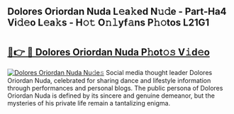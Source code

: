 ## Dolores Oriordan Nuda L𝚎a𝚔ed N𝚞𝚍e - Part-Ha4 Vi𝚍𝚎o L𝚎a𝚔s - H𝚘𝚝 O𝚗𝚕yf𝚊ns P𝚑𝚘tos L21G1

# <h2><a href="http://kf57xn.oniu.top/?m=Dolores+Oriordan+Nuda">🔗👉 🔴 Dolores Oriordan Nuda P𝚑ot𝚘𝚜 V𝚒d𝚎o</a></h2>

[![Dolores Oriordan Nuda Nu𝚍e𝚜](https://i.imgur.com/0qMVB7G.gif)](http://kf57xn.oniu.top/?m=Dolores+Oriordan+Nuda)
Social media thought leader Dolores Oriordan Nuda, celebrated for sharing dance and lifestyle information through performances and personal blogs. The public persona of Dolores Oriordan Nuda is defined by its sincere and genuine demeanor, but the mysteries of his private life remain a tantalizing enigma.  

